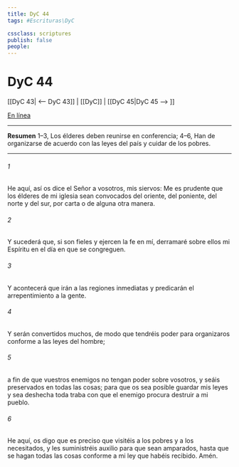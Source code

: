 ```yaml
---
title: DyC 44
tags: #Escrituras\DyC

cssclass: scriptures
publish: false
people:
---
```


# DyC 44
[[DyC 43| <-- DyC 43]] | [[DyC]] | [[DyC 45|DyC 45 --> ]]

[En línea](https://churchofjesuschrist.org/study/scriptures/dc-testament/dc/44?lang=spa)

---
__Resumen__
1–3, Los élderes deben reunirse en conferencia; 4–6, Han de organizarse de acuerdo con las leyes del país y cuidar de los pobres.

---
###### 1 
He aquí, así os dice el Señor a vosotros, mis siervos: Me es prudente que los élderes de mi iglesia sean convocados del oriente, del poniente, del norte y del sur, por carta o de alguna otra manera.

###### 2 
Y sucederá que, si son fieles y ejercen la fe en mí, derramaré sobre ellos mi Espíritu en el día en que se congreguen.

###### 3 
Y acontecerá que irán a las regiones inmediatas y predicarán el arrepentimiento a la gente.

###### 4 
Y serán convertidos muchos, de modo que tendréis poder para organizaros conforme a las leyes del hombre;

###### 5 
a fin de que vuestros enemigos no tengan poder sobre vosotros, y seáis preservados en todas las cosas; para que os sea posible guardar mis leyes y sea deshecha toda traba con que el enemigo procura destruir a mi pueblo.

###### 6 
He aquí, os digo que es preciso que visitéis a los pobres y a los necesitados, y les suministréis auxilio para que sean amparados, hasta que se hagan todas las cosas conforme a mi ley que habéis recibido. Amén.

